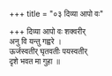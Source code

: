 +++
title = "०३ दिव्या आपो वः"

+++
दिव्या आपो वः शक्वरीर्  
अनु वि यन्तु गह्वरे ।  
ऊर्जस्वतीर् घृतवतीः पयस्वतीर्  
दृशे भवत मा गुहा ॥